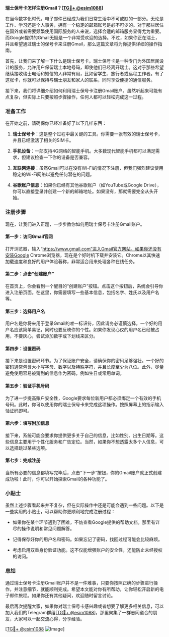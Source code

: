 **瑞士保号卡怎样注册Gmail？[[TG💪+ @esim1088](https://t.me/s/esim1088)]**

在当今数字化时代，电子邮件已经成为我们日常生活中不可或缺的一部分。无论是工作、学习还是个人事务，拥有一个稳定的邮箱账号是必不可少的。对于那些居住在国外或者需要频繁使用国际服务的人来说，选择合适的邮箱服务显得尤为重要。而Google提供的Gmail无疑是一个非常受欢迎的选择。不过，如果你正在瑞士，并且希望通过瑞士的保号卡来注册Gmail，那么这篇文章将为你提供详细的操作指南。

首先，让我们来了解一下什么是瑞士保号卡。瑞士保号卡是一种专门为外国居民设计的服务，允许用户保留瑞士本地号码，即使他们已经离开瑞士。这对于那些希望继续接收瑞士电话和短信的人非常有用，比如留学生、旅行者或远程工作者。有了这张卡，你就可以保持与瑞士朋友和家人的联系，同时享受便捷的通信服务。

接下来，我们将详细介绍如何利用瑞士保号卡注册Gmail账户。虽然听起来可能有点复杂，但实际上只要按照步骤操作，任何人都可以轻松完成这一过程。

### 准备工作

在开始之前，请确保你已经准备好了以下几样东西：

1. **瑞士保号卡**：这是整个过程中最关键的工具。你需要一张有效的瑞士保号卡，并且已经激活了相关的SIM卡。
   
2. **手机设备**：一部支持4G网络的智能手机。大多数现代智能手机都可以满足需求，但建议检查一下你的设备是否兼容。

3. **互联网连接**：虽然Gmail可以在没有Wi-Fi的情况下注册，但我们强烈建议使用稳定的Wi-Fi网络以避免任何潜在的问题。

4. **谷歌账户信息**：如果你已经有其他谷歌账户（如YouTube或Google Drive），你可以直接登录并创建一个新的邮箱地址。如果没有，那就需要完全从头开始。

### 注册步骤

现在，让我们进入正题，一步步教你如何用瑞士保号卡注册Gmail账户。

#### 第一步：访问Gmail官网

打开浏览器，输入“https://www.gmail.com”进入Gmail官方网站。如果你还没有安装Google Chrome浏览器，现在是个好时机下载并安装它。Chrome以其快速加载速度和良好的用户体验著称，非常适合用来处理各种在线任务。

#### 第二步：点击“创建账户”

在首页上，你会看到一个醒目的“创建账户”按钮。点击这个按钮后，系统会引导你进入注册页面。在这里，你需要填写一些基本信息，包括名字、姓氏以及用户名等。

#### 第三步：选择用户名

用户名是你将来用于登录Gmail的唯一标识符，因此请务必谨慎选择。一个好的用户名应该简单易记，同时也要反映你的个性。如果你发现心仪的用户名已经被占用，不要灰心，尝试添加数字或下划线来区分。

#### 第四步：设置密码

接下来是设置密码环节。为了保证账户安全，请确保你的密码足够强壮。一个好的密码通常包含大小写字母、数字以及特殊字符，并且长度至少为八位。此外，尽量避免使用容易被猜到的信息作为密码，例如生日或常用单词。

#### 第五步：验证手机号码

为了进一步提高账户安全性，Google要求每位新用户都必须绑定一个有效的手机号码。此时，你可以使用你的瑞士保号卡来完成这项操作。按照屏幕上的指示输入验证码即可。

#### 第六步：填写附加信息

接下来，系统可能会要求你提供更多关于自己的信息，比如性别、出生日期等。这些信息主要用于个性化服务和广告定位。当然，如果你不想透露太多个人信息，可以选择跳过某些选项。

#### 第七步：完成注册

当所有必要的信息都填写完毕后，点击“下一步”按钮，你的Gmail账户就正式创建成功啦！此时，你可以开始探索Gmail的各种功能了。

### 小贴士

虽然上述步骤看起来并不复杂，但在实际操作中还是可能会遇到一些问题。以下是一些实用的小贴士，可以帮助你更顺利地完成注册过程：

- 如果你在某个环节遇到了困难，不妨查看Google提供的帮助文档。那里有详尽的操作说明和常见问题解答。
  
- 记得保存好你的用户名和密码。如果忘记了密码，找回过程可能会比较麻烦。
  
- 考虑启用双重身份验证功能。这不仅能增强账户的安全性，还能防止未经授权的访问。

### 总结

通过瑞士保号卡注册Gmail账户并不是一件难事，只要你按照正确的步骤进行操作，并注意细节，就能顺利完成。希望本文能对你有所帮助，让你轻松开启新的电子邮件旅程。如果你还有其他疑问，欢迎随时留言讨论。

最后再次提醒大家，如果你对瑞士保号卡感兴趣或者想要了解更多相关信息，可以加入我们的Telegram群组[[TG💪+ @esim1088](https://t.me/s/esim1088)]，那里聚集了一群志同道合的朋友，大家可以一起交流心得，分享经验。

[[TG💪+ @esim1088](https://t.me/s/esim1088) ![Image](https://i.postimg.cc/4NQfJmqS/Snipaste-2025-05-13-00-14-12.png)]
